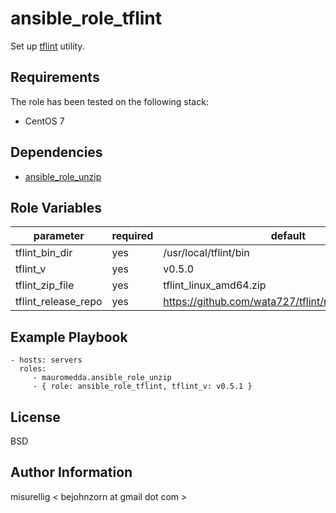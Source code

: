 ansible_role_tflint
=========

Set up [tflint](https://github.com/wata727/tflint) utility.


Requirements
------------

The role has been tested on the following stack:

  * CentOS 7

Dependencies
------------

  * [ansible_role_unzip](https://github.com/mauromedda/ansible_role_unzip)

Role Variables
--------------

| parameter           | required | default                                             |  
| ---------           | -------- | -------                                             |
| tflint_bin_dir      | yes      | /usr/local/tflint/bin                               |
| tflint_v            | yes      | v0.5.0                                              |    
| tflint_zip_file     | yes      | tflint_linux_amd64.zip                              |     
| tflint_release_repo | yes      | https://github.com/wata727/tflint/releases/download |


Example Playbook
----------------

    - hosts: servers
      roles:
         - mauromedda.ansible_role_unzip
         - { role: ansible_role_tflint, tflint_v: v0.5.1 }

License
-------

BSD

Author Information
------------------

misurellig < bejohnzorn at gmail dot com >
